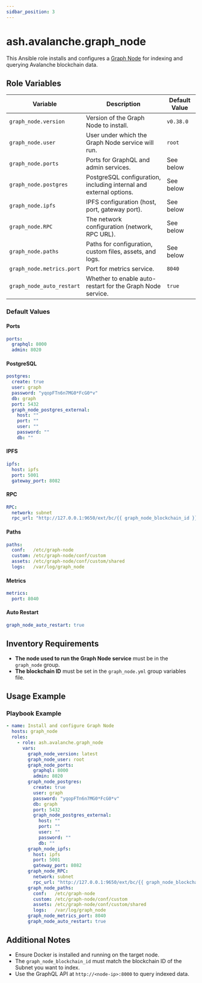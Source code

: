 ```yaml
---
sidbar_position: 3
---
```


# ash.avalanche.graph_node

This Ansible role installs and configures a [Graph Node](https://github.com/graphprotocol/graph-node) for indexing and querying Avalanche blockchain data.


## Role Variables

| Variable                  | Description                                                                 | Default Value |
|---------------------------|-----------------------------------------------------------------------------|---------------|
| `graph_node.version`      | Version of the Graph Node to install.                                       | `v0.38.0`     |
| `graph_node.user`         | User under which the Graph Node service will run.                          | `root`        |
| `graph_node.ports`        | Ports for GraphQL and admin services.                                       | See below     |
| `graph_node.postgres`     | PostgreSQL configuration, including internal and external options.          | See below     |
| `graph_node.ipfs`         | IPFS configuration (host, port, gateway port).                              | See below     |
| `graph_node.RPC`          | The network configuration (network, RPC URL).                               | See below     |
| `graph_node.paths`        | Paths for configuration, custom files, assets, and logs.                   | See below     |
| `graph_node.metrics.port` | Port for metrics service.                                                  | `8040`        |
| `graph_node_auto_restart` | Whether to enable auto-restart for the Graph Node service.                 | `true`        |

### Default Values

#### Ports

```yaml
ports:
  graphql: 8000
  admin: 8020
```

#### PostgreSQL

```yaml
postgres:
  create: true
  user: graph
  password: "yqopFTn6n7MG0*FcG0*v"
  db: graph
  port: 5432
  graph_node_postgres_external:
    host: ""
    port: ""
    user: ""
    password: ""
    db: ""
```

#### IPFS

```yaml
ipfs:
  host: ipfs
  port: 5001
  gateway_port: 8082
```

#### RPC

```yaml
RPC:
  network: subnet
  rpc_url: "http://127.0.0.1:9650/ext/bc/{{ graph_node_blockchain_id }}/rpc"
```

#### Paths

```yaml
paths:
  conf:   /etc/graph-node
  custom: /etc/graph-node/conf/custom
  assets: /etc/graph-node/conf/custom/shared
  logs:   /var/log/graph_node
```

#### Metrics

```yaml
metrics:
  port: 8040
```

#### Auto Restart

```yaml
graph_node_auto_restart: true
```

## Inventory Requirements

- **The node used to run the Graph Node service** must be in the `graph_node` group.
- **The blockchain ID** must be set in the `graph_node.yml` group variables file.

## Usage Example

### Playbook Example

```yaml
- name: Install and configure Graph Node
  hosts: graph_node
  roles:
    - role: ash.avalanche.graph_node
      vars:
        graph_node_version: latest
        graph_node_user: root
        graph_node_ports:
          graphql: 8000
          admin: 8020
        graph_node_postgres:
          create: true
          user: graph
          password: "yqopFTn6n7MG0*FcG0*v"
          db: graph
          port: 5432
          graph_node_postgres_external:
            host: ""
            port: ""
            user: ""
            password: ""
            db: ""
        graph_node_ipfs:
          host: ipfs
          port: 5001
          gateway_port: 8082
        graph_node_RPC:
          network: subnet
          rpc_url: "http://127.0.0.1:9650/ext/bc/{{ graph_node_blockchain_id }}/rpc"
        graph_node_paths:
          conf:   /etc/graph-node
          custom: /etc/graph-node/conf/custom
          assets: /etc/graph-node/conf/custom/shared
          logs:   /var/log/graph_node
        graph_node_metrics_port: 8040
        graph_node_auto_restart: true
```

## Additional Notes

- Ensure Docker is installed and running on the target node.
- The `graph_node_blockchain_id` must match the blockchain ID of the Subnet you want to index.
- Use the GraphQL API at `http://<node-ip>:8000` to query indexed data.
